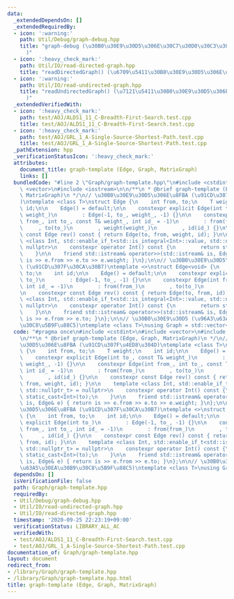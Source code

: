 ```yaml
---
data:
  _extendedDependsOn: []
  _extendedRequiredBy:
  - icon: ':warning:'
    path: Util/Debug/graph-debug.hpp
    title: "graph-debug (\u30B0\u30E9\u30D5\u306E\u30C7\u30D0\u30C3\u30B0\u51FA\u529B\
      )"
  - icon: ':heavy_check_mark:'
    path: Util/IO/read-directed-graph.hpp
    title: "readDirectedGraph() (\u6709\u5411\u30B0\u30E9\u30D5\u306E\u5165\u529B)"
  - icon: ':warning:'
    path: Util/IO/read-undirected-graph.hpp
    title: "readUndirectedGraph() (\u7121\u5411\u30B0\u30E9\u30D5\u306E\u5165\u529B\
      )"
  _extendedVerifiedWith:
  - icon: ':heavy_check_mark:'
    path: test/AOJ/ALDS1_11_C-Breadth-First-Search.test.cpp
    title: test/AOJ/ALDS1_11_C-Breadth-First-Search.test.cpp
  - icon: ':heavy_check_mark:'
    path: test/AOJ/GRL_1_A-Single-Source-Shortest-Path.test.cpp
    title: test/AOJ/GRL_1_A-Single-Source-Shortest-Path.test.cpp
  _pathExtension: hpp
  _verificationStatusIcon: ':heavy_check_mark:'
  attributes:
    document_title: graph-template (Edge, Graph, MatrixGraph)
    links: []
  bundledCode: "#line 2 \"Graph/graph-template.hpp\"\n#include <cstdint>\n#include\
    \ <vector>\n#include <iostream>\n\n/**\n * @brief graph-template (Edge, Graph,\
    \ MatrixGraph)\n */\n// \u30B0\u30E9\u30D5\u306E\u8FBA (\u91CD\u307F\u4ED8\u304D\
    )\ntemplate <class T>\nstruct Edge {\n    int from, to;\n    T weight;\n    int\
    \ id;\n\n    Edge() = default;\n\n    constexpr explicit Edge(int to_, const T&\
    \ weight_)\n        : Edge(-1, to_, weight_, -1) {}\n\n    constexpr Edge(int\
    \ from_, int to_, const T& weight_, int id_ = -1)\n        : from(from_)\n   \
    \     , to(to_)\n        , weight(weight_)\n        , id(id_) {}\n\n    constexpr\
    \ const Edge rev() const { return Edge(to, from, weight, id); }\n\n    template\
    \ <class Int, std::enable_if_t<std::is_integral<Int>::value, std::nullptr_t> =\
    \ nullptr>\n    constexpr operator Int() const {\n        return static_cast<Int>(to);\n\
    \    }\n\n    friend std::istream& operator>>(std::istream& is, Edge& e) { return\
    \ is >> e.from >> e.to >> e.weight; }\n};\n\n// \u30B0\u30E9\u30D5\u306E\u8FBA\
    \ (\u91CD\u307F\u30CA\u30B7)\ntemplate <>\nstruct Edge<void> {\n    int from,\
    \ to;\n    int id;\n\n    Edge() = default;\n\n    constexpr explicit Edge(int\
    \ to_)\n        : Edge(-1, to_, -1) {}\n\n    constexpr Edge(int from_, int to_,\
    \ int id_ = -1)\n        : from(from_)\n        , to(to_)\n        , id(id_) {}\n\
    \n    constexpr const Edge rev() const { return Edge(to, from, id); }\n\n    template\
    \ <class Int, std::enable_if_t<std::is_integral<Int>::value, std::nullptr_t> =\
    \ nullptr>\n    constexpr operator Int() const {\n        return static_cast<Int>(to);\n\
    \    }\n\n    friend std::istream& operator>>(std::istream& is, Edge& e) { return\
    \ is >> e.from >> e.to; }\n};\n\n// \u30B0\u30E9\u30D5 (\u96A3\u63A5\u30EA\u30B9\
    \u30C8\u5B9F\u88C5)\ntemplate <class T>\nusing Graph = std::vector<std::vector<Edge<T>>>;\n"
  code: "#pragma once\n#include <cstdint>\n#include <vector>\n#include <iostream>\n\
    \n/**\n * @brief graph-template (Edge, Graph, MatrixGraph)\n */\n// \u30B0\u30E9\
    \u30D5\u306E\u8FBA (\u91CD\u307F\u4ED8\u304D)\ntemplate <class T>\nstruct Edge\
    \ {\n    int from, to;\n    T weight;\n    int id;\n\n    Edge() = default;\n\n\
    \    constexpr explicit Edge(int to_, const T& weight_)\n        : Edge(-1, to_,\
    \ weight_, -1) {}\n\n    constexpr Edge(int from_, int to_, const T& weight_,\
    \ int id_ = -1)\n        : from(from_)\n        , to(to_)\n        , weight(weight_)\n\
    \        , id(id_) {}\n\n    constexpr const Edge rev() const { return Edge(to,\
    \ from, weight, id); }\n\n    template <class Int, std::enable_if_t<std::is_integral<Int>::value,\
    \ std::nullptr_t> = nullptr>\n    constexpr operator Int() const {\n        return\
    \ static_cast<Int>(to);\n    }\n\n    friend std::istream& operator>>(std::istream&\
    \ is, Edge& e) { return is >> e.from >> e.to >> e.weight; }\n};\n\n// \u30B0\u30E9\
    \u30D5\u306E\u8FBA (\u91CD\u307F\u30CA\u30B7)\ntemplate <>\nstruct Edge<void>\
    \ {\n    int from, to;\n    int id;\n\n    Edge() = default;\n\n    constexpr\
    \ explicit Edge(int to_)\n        : Edge(-1, to_, -1) {}\n\n    constexpr Edge(int\
    \ from_, int to_, int id_ = -1)\n        : from(from_)\n        , to(to_)\n  \
    \      , id(id_) {}\n\n    constexpr const Edge rev() const { return Edge(to,\
    \ from, id); }\n\n    template <class Int, std::enable_if_t<std::is_integral<Int>::value,\
    \ std::nullptr_t> = nullptr>\n    constexpr operator Int() const {\n        return\
    \ static_cast<Int>(to);\n    }\n\n    friend std::istream& operator>>(std::istream&\
    \ is, Edge& e) { return is >> e.from >> e.to; }\n};\n\n// \u30B0\u30E9\u30D5 (\u96A3\
    \u63A5\u30EA\u30B9\u30C8\u5B9F\u88C5)\ntemplate <class T>\nusing Graph = std::vector<std::vector<Edge<T>>>;\n"
  dependsOn: []
  isVerificationFile: false
  path: Graph/graph-template.hpp
  requiredBy:
  - Util/Debug/graph-debug.hpp
  - Util/IO/read-undirected-graph.hpp
  - Util/IO/read-directed-graph.hpp
  timestamp: '2020-09-25 22:23:19+09:00'
  verificationStatus: LIBRARY_ALL_AC
  verifiedWith:
  - test/AOJ/ALDS1_11_C-Breadth-First-Search.test.cpp
  - test/AOJ/GRL_1_A-Single-Source-Shortest-Path.test.cpp
documentation_of: Graph/graph-template.hpp
layout: document
redirect_from:
- /library/Graph/graph-template.hpp
- /library/Graph/graph-template.hpp.html
title: graph-template (Edge, Graph, MatrixGraph)
---
```

